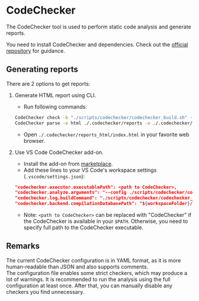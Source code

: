 # CodeChecker

The CodeChecker tool is used to perform static code analysis and generate reports.

You need to install CodeChecker and dependencies. Check out the [official repository](https://github.com/Ericsson/codechecker) for guidance.

## Generating reports

There are 2 options to get reports:

1. Generate HTML report using CLI.
    - Run following commands:

    ```sh
    CodeChecker check -b "./scripts/codechecker/codechecker_build.sh" --config ./scripts/codechecker/codechecker_config.yml --output ./.codechecker/reports
    CodeChecker parse -e html ./.codechecker/reports -o ./.codechecker/reports_html
    ```
    
    - Open `./.codechecker/reports_html/index.html` in your favorite web browser.

2. Use VS Code CodeChecker add-on.
    - Install the add-on from [marketplace](https://marketplace.visualstudio.com/items?itemName=codechecker.vscode-codechecker).
    - Add these lines to your VS Code's workspace settings (`.vscode/settings.json`):

    ```json
    "codechecker.executor.executablePath": <path to CodeChecker>,
    "codechecker.analyze.arguments": "--config ./scripts/codechecker/codechecker_config.json",
    "codechecker.log.buildCommand": "./scripts/codechecker/codechecker_build.sh",
    "codechecker.backend.compilationDatabasePath": "${workspaceFolder}/.codechecker/compile_commands.json"
    ```

    - Note: `<path to CodeChecker>` can be replaced with "CodeChecker" if the CodeChecker is available in your `$PATH`. Otherwise, you need to specify full path to the CodeChecker executable.

## Remarks
The current CodeChecker configuration is in YAML format, as it is more human-readable than JSON and also supports comments.  
The configuration file enables some strict checkers, which may produce a lot of warnings. It is recommended to run the analysis using the full configuration at least once. After that, you can manually disable any checkers you find unnecessary.